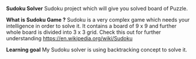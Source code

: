 **Sudoku Solver**
Sudoku project which will give you solved board of Puzzle.

**What is Sudoku Game ?**
Sudoku is a very complex game which needs your intelligence in order to solve it.
It contains a board of 9 x 9 and further whole board is divided into 3 x 3 grid.
Check this out for further understanding
https://en.wikipedia.org/wiki/Sudoku

**Learning goal**
My Sudoku solver is using backtracking concept to solve it.


